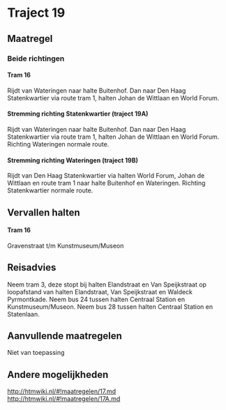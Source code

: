 # Traject 19
## Maatregel
### Beide richtingen

#### Tram 16
Rijdt van Wateringen naar halte Buitenhof. 
Dan naar Den Haag Statenkwartier via route tram 1, halten Johan de Wittlaan en World Forum.

#### Stremming richting Statenkwartier (traject 19A)
Rijdt van Wateringen naar halte Buitenhof. 
Dan naar Den Haag Statenkwartier via route tram 1, halten Johan de Wittlaan en World Forum.
Richting Wateringen normale route.

#### Stremming richting Wateringen (traject 19B)
Rijdt van Den Haag Statenkwartier via halten World Forum, Johan de Wittlaan en route tram 1 naar halte Buitenhof en Wateringen.
Richting Statenkwartier normale route.

## Vervallen halten
#### Tram 16
Gravenstraat t/m Kunstmuseum/Museon

## Reisadvies
Neem tram 3, deze stopt bij halten Elandstraat en Van Speijkstraat op loopafstand van halten Elandstraat, Van Speijkstraat en Waldeck Pyrmontkade.
Neem bus 24 tussen halten Centraal Station en Kunstmuseum/Museon.
Neem bus 28 tussen halten Centraal Station en Statenlaan.
 
## Aanvullende maatregelen
Niet van toepassing

## Andere mogelijkheden
http://htmwiki.nl/#!maatregelen/17.md
http://htmwiki.nl/#!maatregelen/17A.md
